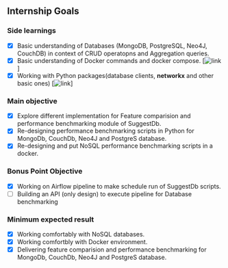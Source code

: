 ## Internship Goals

### Side learnings
- [x] Basic understanding of Databases (MongoDB, PostgreSQL, Neo4J, CouchDB) in context of CRUD operatopns and Aggregation queries.
- [x] Basic understanding of Docker commands and docker compose. [![link](https://stackify.com/docker-tutorial/)]
- [x] Working with Python packages(database clients, __networkx__ and other basic ones) [![link](https://networkx.org/)]

### Main objective
- [x] Explore different implementation for Feature comparision and performance benchmarking module of SuggestDb.
- [x] Re-designing performance benchmarking scripts in Python for MongoDb, CouchDb, Neo4J and PostgreS database.
- [x] Re-designing and put NoSQL performance benchmarking scripts in a docker.

### Bonus Point Objective
- [x] Working on Airflow pipeline to make schedule run of SuggestDb scripts.
- [ ] Building an API (only design) to execute pipeline for Database benchmarking

### Minimum expected result
- [x] Working comfortably with NoSQL databases.
- [x] Working comfortbly with Docker environment.
- [x] Delivering feature comparision and performance benchmarking for MongoDb, CouchDb, Neo4J and PostgreS database.
